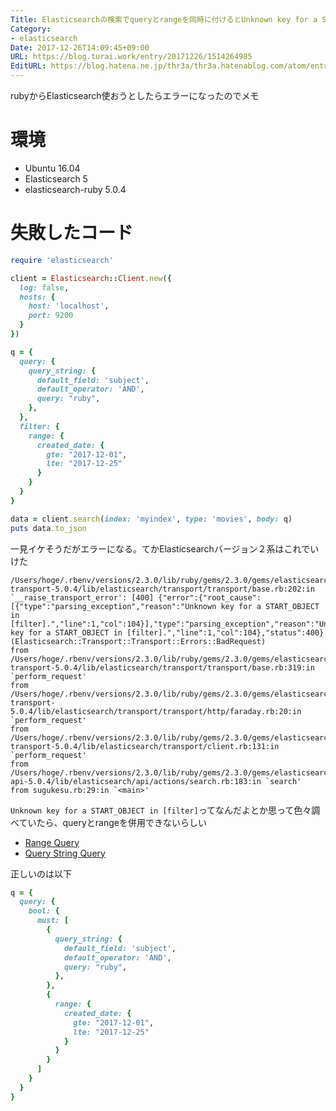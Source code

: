 ```yaml
---
Title: Elasticsearchの検索でqueryとrangeを同時に付けるとUnknown key for a START_OBJECT
Category:
- elasticsearch
Date: 2017-12-26T14:09:45+09:00
URL: https://blog.turai.work/entry/20171226/1514264985
EditURL: https://blog.hatena.ne.jp/thr3a/thr3a.hatenablog.com/atom/entry/8599973812330243914
---
```


rubyからElasticsearch使おうとしたらエラーになったのでメモ

# 環境

- Ubuntu 16.04
- Elasticsearch 5
- elasticsearch-ruby 5.0.4

# 失敗したコード

```ruby
require 'elasticsearch'

client = Elasticsearch::Client.new({
  log: false,
  hosts: {
    host: 'localhost',
    port: 9200
  }
})

q = {
  query: {
    query_string: {
      default_field: 'subject',
      default_operator: 'AND',
      query: "ruby",
    },
  },
  filter: {
    range: {
      created_date: {
        gte: "2017-12-01",
        lte: "2017-12-25"
      }
    }
  }
}

data = client.search(index: 'myindex', type: 'movies', body: q)
puts data.to_json
```

一見イケそうだがエラーになる。てかElasticsearchバージョン２系はこれでいけた

```
/Users/hoge/.rbenv/versions/2.3.0/lib/ruby/gems/2.3.0/gems/elasticsearch-transport-5.0.4/lib/elasticsearch/transport/transport/base.rb:202:in `__raise_transport_error': [400] {"error":{"root_cause":[{"type":"parsing_exception","reason":"Unknown key for a START_OBJECT in [filter].","line":1,"col":104}],"type":"parsing_exception","reason":"Unknown key for a START_OBJECT in [filter].","line":1,"col":104},"status":400} (Elasticsearch::Transport::Transport::Errors::BadRequest)
from /Users/hoge/.rbenv/versions/2.3.0/lib/ruby/gems/2.3.0/gems/elasticsearch-transport-5.0.4/lib/elasticsearch/transport/transport/base.rb:319:in `perform_request'
from /Users/hoge/.rbenv/versions/2.3.0/lib/ruby/gems/2.3.0/gems/elasticsearch-transport-5.0.4/lib/elasticsearch/transport/transport/http/faraday.rb:20:in `perform_request'
from /Users/hoge/.rbenv/versions/2.3.0/lib/ruby/gems/2.3.0/gems/elasticsearch-transport-5.0.4/lib/elasticsearch/transport/client.rb:131:in `perform_request'
from /Users/hoge/.rbenv/versions/2.3.0/lib/ruby/gems/2.3.0/gems/elasticsearch-api-5.0.4/lib/elasticsearch/api/actions/search.rb:183:in `search'
from sugukesu.rb:29:in `<main>'
```

`Unknown key for a START_OBJECT in [filter]`ってなんだよとか思って色々調べていたら、queryとrangeを併用できないらしい

- [Range Query](https://www.elastic.co/guide/en/elasticsearch/reference/5.6/query-dsl-range-query.html)
- [Query String Query](https://www.elastic.co/guide/en/elasticsearch/reference/5.6/query-dsl-query-string-query.html)

正しいのは以下

```ruby
q = {
  query: {
    bool: {
      must: [
        {
          query_string: {
            default_field: 'subject',
            default_operator: 'AND',
            query: "ruby",
          },
        },
        {
          range: {
            created_date: {
              gte: "2017-12-01",
              lte: "2017-12-25"
            }
          }
        }
      ]
    } 
  }
}
```
